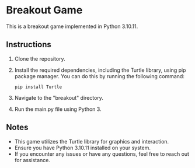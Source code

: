 # Breakout Game

This is a breakout game implemented in Python 3.10.11.

## Instructions

1. Clone the repository.
2. Install the required dependencies, including the Turtle library, using pip package manager. You can do this by running the following command:
   
   `pip install Turtle`

3. Navigate to the "breakout" directory.

4. Run the main.py file using Python 3.


## Notes
- This game utilizes the Turtle library for graphics and interaction.
- Ensure you have Python 3.10.11 installed on your system.
- If you encounter any issues or have any questions, feel free to reach out for assistance.
